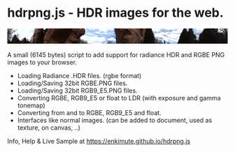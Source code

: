 # hdrpng.js - HDR images for the web.

<IMG SRC="hdrpng.jpg">

A small (6145 bytes) script to add support for radiance HDR and RGBE PNG images to your browser.

* Loading Radiance .HDR files. (rgbe format)
* Loading/Saving 32bit RGBE.PNG files.
* Loading/Saving 32bit RGB9_E5.PNG files.
* Converting RGBE, RGB9_E5 or float to LDR (with exposure and gamma tonemap)
* Converting from and to RGBE, RGB9_E5 and float.
* Interfaces like normal images. (can be added to document, used as texture, on canvas, ..)

Info, Help & Live Sample at <https://enkimute.github.io/hdrpng.js>
